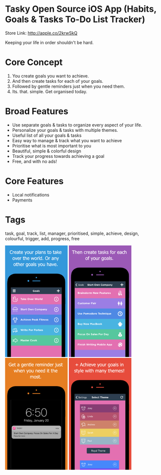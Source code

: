 # Tasky Open Source iOS App (Habits, Goals & Tasks To-Do List Tracker)

Store Link: http://apple.co/2krwSkQ

Keeping your life in order shouldn't be hard.


# Core Concept
1. You create goals you want to achieve.
2. And then create tasks for each of your goals.
3. Followed by gentle reminders just when you need them.
4. Its. that. simple. Get organised today. 


# Broad Features
* Use separate goals & tasks to organize every aspect of your life.
* Personalize your goals & tasks with multiple themes.
* Useful list of all your goals & tasks
* Easy way to manage & track what you want to achieve
* Prioritise what is most important to you
* Beautiful, simple & colorful design
* Track your progress towards achieving a goal
* Free, and with no ads!


# Core Features
* Local notifications
* Payments


# Tags
task, goal, track, list, manager, prioritised, simple, achieve, design, colourful, trigger, add, progress, free


<img alt="Screenshot" width="205px" src="readme-assets/1.png">
<img alt="Screenshot2" width="205px" src="readme-assets/2.png">
<img alt="Screenshot3" width="205px" src="readme-assets/3.png">
<img alt="Screenshot3" width="205px" src="readme-assets/4.png">